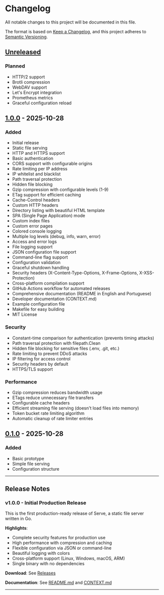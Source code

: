 # Changelog

All notable changes to this project will be documented in this file.

The format is based on [Keep a Changelog](https://keepachangelog.com/en/1.0.0/),
and this project adheres to [Semantic Versioning](https://semver.org/spec/v2.0.0.html).

## [Unreleased]

### Planned
- HTTP/2 support
- Brotli compression
- WebDAV support
- Let's Encrypt integration
- Prometheus metrics
- Graceful configuration reload

## [1.0.0] - 2025-10-28

### Added
- Initial release
- Static file serving
- HTTP and HTTPS support
- Basic authentication
- CORS support with configurable origins
- Rate limiting per IP address
- IP whitelist and blacklist
- Path traversal protection
- Hidden file blocking
- Gzip compression with configurable levels (1-9)
- ETag support for efficient caching
- Cache-Control headers
- Custom HTTP headers
- Directory listing with beautiful HTML template
- SPA (Single Page Application) mode
- Custom index files
- Custom error pages
- Colored console logging
- Multiple log levels (debug, info, warn, error)
- Access and error logs
- File logging support
- JSON configuration file support
- Command-line flag support
- Configuration validation
- Graceful shutdown handling
- Security headers (X-Content-Type-Options, X-Frame-Options, X-XSS-Protection)
- Cross-platform compilation support
- GitHub Actions workflow for automated releases
- Comprehensive documentation (README in English and Portuguese)
- Developer documentation (CONTEXT.md)
- Example configuration file
- Makefile for easy building
- MIT License

### Security
- Constant-time comparison for authentication (prevents timing attacks)
- Path traversal protection with filepath.Clean
- Hidden file blocking for sensitive files (.env, .git, etc.)
- Rate limiting to prevent DDoS attacks
- IP filtering for access control
- Security headers by default
- HTTPS/TLS support

### Performance
- Gzip compression reduces bandwidth usage
- ETags reduce unnecessary file transfers
- Configurable cache headers
- Efficient streaming file serving (doesn't load files into memory)
- Token bucket rate limiting algorithm
- Automatic cleanup of rate limiter entries

## [0.1.0] - 2025-10-28

### Added
- Basic prototype
- Simple file serving
- Configuration structure

---

## Release Notes

### v1.0.0 - Initial Production Release

This is the first production-ready release of Serve, a static file server written in Go.

**Highlights**:
- Complete security features for production use
- High performance with compression and caching
- Flexible configuration via JSON or command-line
- Beautiful logging with colors
- Cross-platform support (Linux, Windows, macOS, ARM)
- Single binary with no dependencies

**Download**: See [Releases](https://github.com/5prw/serve/releases)

**Documentation**: See [README.md](README.md) and [CONTEXT.md](CONTEXT.md)

---

[Unreleased]: https://github.com/5prw/serve/compare/v1.0.0...HEAD
[1.0.0]: https://github.com/5prw/serve/releases/tag/v1.0.0
[0.1.0]: https://github.com/5prw/serve/releases/tag/v0.1.0
